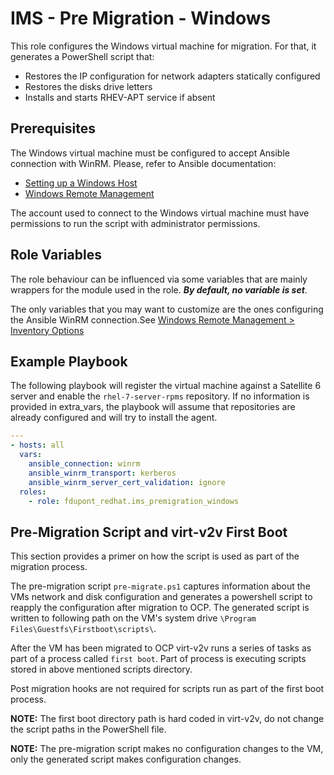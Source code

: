 IMS - Pre Migration - Windows
=============================

This role configures the Windows virtual machine for migration.
For that, it generates a PowerShell script that:

- Restores the IP configuration for network adapters statically configured
- Restores the disks drive letters
- Installs and starts RHEV-APT service if absent

Prerequisites
-------------

The Windows virtual machine must be configured to accept Ansible connection
with WinRM. Please, refer to Ansible documentation:

- [Setting up a Windows Host](https://docs.ansible.com/ansible/latest/user_guide/windows_setup.html)
- [Windows Remote Management](https://docs.ansible.com/ansible/latest/user_guide/windows_winrm.html)

The account used to connect to the Windows virtual machine must have permissions to run the script with administrator permissions.

Role Variables
--------------

The role behaviour can be influenced via some variables that are mainly
wrappers for the module used in the role. ***By default, no variable is set***.

The only variables that you may want to customize are the ones configuring
the Ansible WinRM connection.See
[Windows Remote Management > Inventory Options](https://docs.ansible.com/ansible/latest/user_guide/windows_winrm.html#inventory-options)

Example Playbook
----------------

The following playbook will register the virtual machine against a Satellite 6
server and enable the `rhel-7-server-rpms` repository. If no information is
provided in extra_vars, the playbook will assume that repositories are already
configured and will try to install the agent.

```yaml
---
- hosts: all
  vars:
    ansible_connection: winrm
    ansible_winrm_transport: kerberos
    ansible_winrm_server_cert_validation: ignore
  roles:
    - role: fdupont_redhat.ims_premigration_windows
```

Pre-Migration Script and virt-v2v First Boot
------------------------------

This section provides a primer on how the script is used as part of the migration process.

The pre-migration script `pre-migrate.ps1` captures
information about the VMs network and disk configuration and generates a powershell script to reapply the configuration after migration to OCP. The generated script is written to following path on the VM's system drive `\Program Files\Guestfs\Firstboot\scripts\`.

After the VM has been migrated to OCP virt-v2v runs a series of tasks as part of a process called `first boot`. Part of process is executing scripts stored in above mentioned scripts directory.

Post migration hooks are not required for scripts run as part of the first boot process.

**NOTE:** The first boot directory path is hard coded in virt-v2v, do not change the script paths in the PowerShell file.

**NOTE:** The pre-migration script makes no configuration changes to the VM, only the generated script makes configuration changes.

